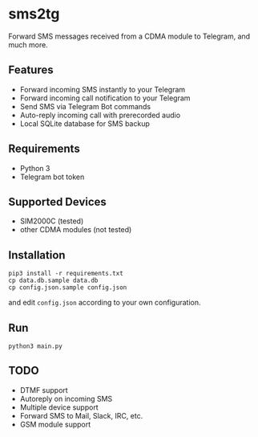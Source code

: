 # sms2tg

Forward SMS messages received from a CDMA module to Telegram, and much more.

## Features

* Forward incoming SMS instantly to your Telegram
* Forward incoming call notification to your Telegram
* Send SMS via Telegram Bot commands
* Auto-reply incoming call with prerecorded audio
* Local SQLite database for SMS backup

## Requirements

* Python 3
* Telegram bot token

## Supported Devices

* SIM2000C (tested)
* other CDMA modules (not tested)

## Installation

```
pip3 install -r requirements.txt
cp data.db.sample data.db
cp config.json.sample config.json
```

and edit `config.json` according to your own configuration.

## Run

```
python3 main.py
```

## TODO

* DTMF support
* Autoreply on incoming SMS
* Multiple device support
* Forward SMS to Mail, Slack, IRC, etc.
* GSM module support

